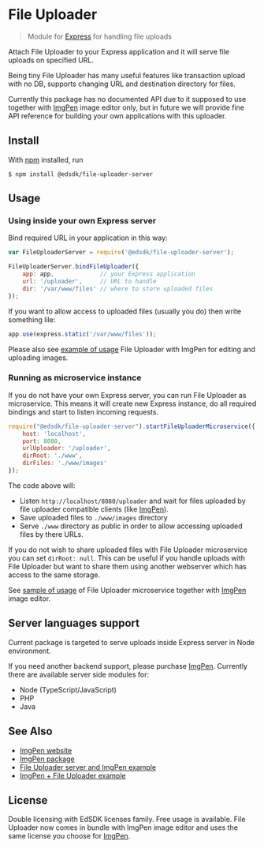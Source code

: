 # File Uploader

> Module for [Express](https://www.npmjs.com/package/express) for handling file uploads

Attach File Uploader to your Express application and it will serve file uploads on specified URL.

Being tiny File Uploader has many useful features like transaction upload with no DB, supports changing URL and destination directory for files.

Currently this package has no documented API due to it supposed to use together with [ImgPen](https://imgpen.com) image editor only, but in future we will provide fine API reference for building your own applications with this uploader.


## Install

With [npm](https://npmjs.com/) installed, run

```
$ npm install @edsdk/file-uploader-server
```


## Usage

### Using inside your own Express server

Bind required URL in your application in this way:

```js
var FileUploaderServer = require('@edsdk/file-uploader-server');

FileUploaderServer.bindFileUploader({
    app: app,             // your Express application
    url: '/uploader',     // URL to handle
    dir: '/var/www/files' // where to store uploaded files
});
```

If you want to allow access to uploaded files (usually you do) then write something lile:

```js
app.use(express.static('/var/www/files'));
```

Please also see [example of usage](https://github.com/edsdk/imgpen-example) File Uploader with ImgPen for editing and uploading images.


### Running as microservice instance

If you do not have your own Express server, you can run File Uploader as microservice.
This means it will create new Express instance, do all required bindings and start to listen incoming requests.

```js
require("@edsdk/file-uploader-server").startFileUploaderMicroservice({
    host: 'localhost',
    port: 8080,
    urlUploader: '/uploader',
    dirRoot: './www',
    dirFiles: './www/images'
});
```

The code above will:

- Listen `http://localhost/8080/uploader` and wait for files uploaded by file uploader compatible clients (like [ImgPen](https://npmjs.com/package/@edsdk/imgpen)).
- Save uploaded files to `./www/images` directory
- Serve `./www` directory as public in order to allow accessing uploaded files by there URLs.

If you do not wish to share uploaded files with File Uploader microservice you can set `dirRoot: null`. This can be useful if you handle uploads with File Uploader but want to share them using another webserver which has access to the same storage.

See [sample of usage](https://github.com/edsdk/imgpen-example) of File Uploader microservice together with [ImgPen](https://imgpen.com) image editor.


## Server languages support

Current package is targeted to serve uploads inside Express server in Node environment.

If you need another backend support, please purchase [ImgPen](https://imgpen.com).
Currently there are available server side modules for:

- Node (TypeScript/JavaScript)
- PHP
- Java



## See Also

- [ImgPen website](https://imgpen.com)
- [ImgPen package](https://npmjs.org/package/@edsdk/imgpen)
- [File Uploader server and ImgPen example](https://npmjs.org/package/@edsdk/imgpen-example)
- [ImgPen + File Uploader example](https://github.com/edsdk/imgpen-example)


## License

Double licensing with EdSDK licenses family. Free usage is available.
File Uploader now comes in bundle with ImgPen image editor and uses the same license you choose for [ImgPen](https://npmjs.com/package/@edsdk/imgpen).


